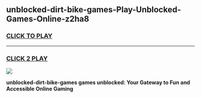 
## unblocked-dirt-bike-games-Play-Unblocked-Games-Online-z2ha8
<h3>
<a href="https://premium76.site?title=unblocked-dirt-bike-games&ref=24A">CLICK TO PLAY</a></h3>
<hr>

<h3>
<a href="https://premium76.site?title=unblocked-dirt-bike-games&ref=24A">CLICK 2 PLAY</a>
  
</h3>

<a href="https://premium76.site?title=unblocked-dirt-bike-games&ref=24A"><img src="https://clearcache.store/games.png"></a>


**unblocked-dirt-bike-games games unblocked: Your Gateway to Fun and Accessible Online Gaming**
